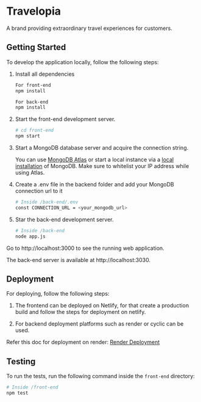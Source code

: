 # Travelopia

A brand providing extraordinary travel experiences for customers.

## Getting Started

To develop the application locally, follow the following steps:

1. Install all dependencies

   ```bash
   For front-end
   npm install

   For back-end
   npm install
   ```

2. Start the front-end development server.
   ```bash
   # cd front-end
   npm start
   ```
3. Start a MongoDB database server and acquire the connection string.

   You can use [MongoDB Atlas](https://www.mongodb.com/atlas/database) or start a local instance via a [local installation](https://www.mongodb.com/try/download/community) of MongoDB. Make sure to whitelist your IP address while using Atlas.

4. Create a .env file in the backend folder and add your MongoDB connection url to it

   ```bash
   # Inside /back-end/.env
   const CONNECTION_URL = <your_mongodb_url>
   ```

5. Star the back-end development server.
   ```bash
   # Inside /back-end
   node app.js
   ```

Go to http://localhost:3000 to see the running web application.

The back-end server is available at http://localhost:3030.

## Deployment

For deploying, follow the following steps:

1. The frontend can be deployed on Netlify, for that create a production build and follow the steps for deployment on netlify.

2. For backend deployment platforms such as render or cyclic can be used.

Refer this doc for deployment on render: [Render Deployment](https://www.freecodecamp.org/news/how-to-deploy-nodejs-application-with-render/)

## Testing

To run the tests, run the following command inside the `front-end` directory:

```bash
# Inside /front-end
npm test
```
